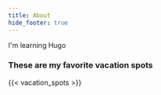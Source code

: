 ```yaml
---
title: About
hide_footer: true
---
```

I'm learning Hugo 


### These are my favorite vacation spots

{{< vacation_spots >}}